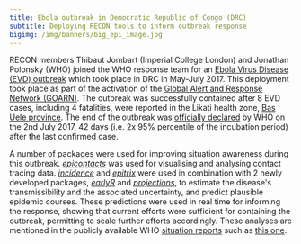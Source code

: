 ```yaml
---
title: Ebola outbreak in Democratic Republic of Congo (DRC)
subtitle: Deploying RECON tools to inform outbreak response
bigimg: /img/banners/big_epi_image.jpg
---
```


RECON members Thibaut Jombart (Imperial College London) and Jonathan Polonsky
(WHO) joined the WHO response team for an [Ebola Virus Disease (EVD)
outbreak](http://www.afro.who.int/news/ebola-virus-disease-democratic-republic-congo)
which took place in DRC in May-July 2017. This deployment took place as part of
the activation of the [Global Alert and Response Network
(GOARN)](http://www.who.int/ihr/alert_and_response/outbreak-network/en/).  The
outbreak was successfully contained after 8 EVD cases, including 4 fatalities,
were reported in the Likati health zone, [Bas Uele
province](https://en.wikipedia.org/wiki/Bas-Uele). The end of the outbreak was
[officially
declared](http://www.afro.who.int/news/who-declares-end-ebola-outbreak-democratic-republic-congo)
by WHO on the 2nd July 2017, 42 days (i.e. 2x 95% percentile of the incubation
period) after the last confirmed case.

A number of packages were used for improving situation awareness during this
outbreak. [*epicontacts*](http://www.repidemicsconsortium.org/epicontacts/) was
used for visualising and analysing contact tracing
data. [*incidence*](http://www.repidemicsconsortium.org/incidence/) and
[*epitrix*](https://github.com/reconhub/epitrix) were used in combination with 2
newly developed packages,
[*earlyR*](http://www.repidemicsconsortium.org/earlyR/) and
[*projections*](https://github.com/reconhub/projections), to estimate the
disease's transmissibility and the associated uncertainty, and predict plausible
epidemic courses. These predictions were used in real time for informing the
response, showing that current efforts were sufficient for containing the
outbreak, permitting to scale further efforts accordingly. These analyses are
mentioned in the publicly available WHO [situation
reports](http://www.afro.who.int/health-topics/ebola-virus-disease) such as
[this
one](http://apps.who.int/iris/bitstream/10665/255615/1/EbolaDRC-01062017.pdf).
